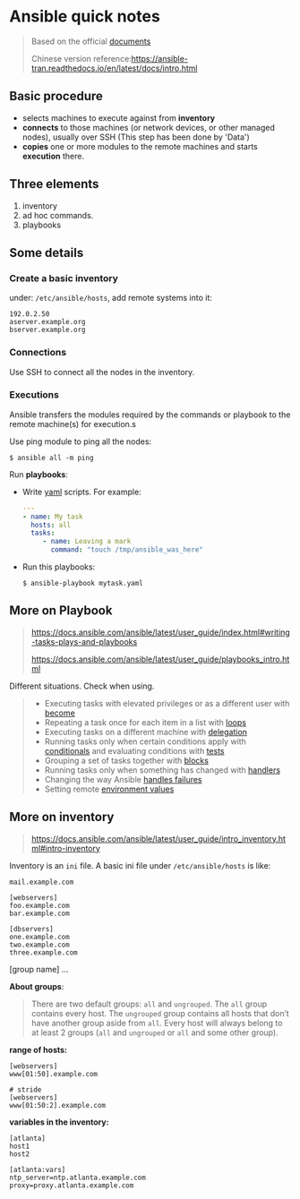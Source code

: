 # Ansible quick notes

> Based on the official [documents](https://docs.ansible.com/ansible/latest/user_guide/intro_getting_started.html#intro-getting-started)
>
> Chinese version reference:https://ansible-tran.readthedocs.io/en/latest/docs/intro.html

## Basic procedure

- selects machines to execute against from **inventory**
- **connects** to those machines (or network devices, or other managed nodes), usually over SSH (This step has been done by 'Data')
- **copies** one or more modules to the remote machines and starts **execution** there.

## Three elements

1. inventory
2. ad hoc commands.
3. playbooks

## Some details

### Create a basic inventory

under: `/etc/ansible/hosts`, add remote systems into it:

```
192.0.2.50
aserver.example.org
bserver.example.org
```

### Connections

Use SSH to connect all the nodes in the inventory.

### Executions

Ansible transfers the modules required by the commands or playbook to the remote machine(s) for execution.s

Use ping module to ping all the nodes:

```
$ ansible all -m ping
```

Run **playbooks**:

- Write [yaml](https://docs.ansible.com/ansible/latest/reference_appendices/YAMLSyntax.html) scripts. For example:

  ```yaml
  ---
  - name: My task
    hosts: all
    tasks:
       - name: Leaving a mark
         command: "touch /tmp/ansible_was_here"
  ```

- Run this playbooks:

  ```
  $ ansible-playbook mytask.yaml
  ```

## More on Playbook

> https://docs.ansible.com/ansible/latest/user_guide/index.html#writing-tasks-plays-and-playbooks
>
> https://docs.ansible.com/ansible/latest/user_guide/playbooks_intro.html

Different situations. Check when using.

> - Executing tasks with elevated privileges or as a different user with [become](https://docs.ansible.com/ansible/latest/user_guide/become.html#become)
> - Repeating a task once for each item in a list with [loops](https://docs.ansible.com/ansible/latest/user_guide/playbooks_loops.html#playbooks-loops)
> - Executing tasks on a different machine with [delegation](https://docs.ansible.com/ansible/latest/user_guide/playbooks_delegation.html#playbooks-delegation)
> - Running tasks only when certain conditions apply with [conditionals](https://docs.ansible.com/ansible/latest/user_guide/playbooks_conditionals.html#playbooks-conditionals) and evaluating conditions with [tests](https://docs.ansible.com/ansible/latest/user_guide/playbooks_tests.html#playbooks-tests)
> - Grouping a set of tasks together with [blocks](https://docs.ansible.com/ansible/latest/user_guide/playbooks_blocks.html#playbooks-blocks)
> - Running tasks only when something has changed with [handlers](https://docs.ansible.com/ansible/latest/user_guide/playbooks_handlers.html#handlers)
> - Changing the way Ansible [handles failures](https://docs.ansible.com/ansible/latest/user_guide/playbooks_error_handling.html#playbooks-error-handling)
> - Setting remote [environment values](https://docs.ansible.com/ansible/latest/user_guide/playbooks_environment.html#playbooks-environment)

## More on inventory

> https://docs.ansible.com/ansible/latest/user_guide/intro_inventory.html#intro-inventory

Inventory is an `ini` file. A basic ini file under `/etc/ansible/hosts` is like:

```
mail.example.com

[webservers]
foo.example.com
bar.example.com

[dbservers]
one.example.com
two.example.com
three.example.com
```

[group name] ...

**About groups**:

> There are two default groups: `all` and `ungrouped`. The `all` group contains every host. The `ungrouped` group contains all hosts that don’t have another group aside from `all`. Every host will always belong to at least 2 groups (`all` and `ungrouped` or `all` and some other group).

**range of hosts:**

```
[webservers]
www[01:50].example.com

# stride
[webservers]
www[01:50:2].example.com
```

**variables in the inventory:**

```
[atlanta]
host1
host2

[atlanta:vars]
ntp_server=ntp.atlanta.example.com
proxy=proxy.atlanta.example.com
```


